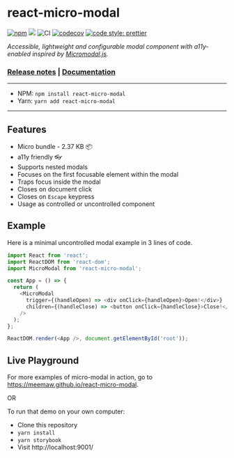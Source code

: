 # react-micro-modal

[![npm](https://img.shields.io/npm/v/react-micro-modal.svg)](https://www.npmjs.com/package/react-micro-modal) [![](https://badgen.net/bundlephobia/minzip/react-micro-modal)](https://bundlephobia.com/result?p=react-micro-modal) ![CI](https://github.com/Meemaw/react-micro-modal/workflows/CI/badge.svg) [![codecov](https://codecov.io/gh/Meemaw/react-micro-modal/branch/master/graph/badge.svg?token=xdrppK2PPf)](https://codecov.io/gh/Meemaw/react-micro-modal) [![code style: prettier](https://img.shields.io/badge/code_style-prettier-ff69b4.svg)](https://github.com/prettier/prettier)

_Accessible, lightweight and configurable modal component with a11y-enabled inspired by [Micromodal.js](https://github.com/Ghosh/micromodal)._

### [Release notes](https://github.com/Meemaw/react-micro-modal/releases) | [Documentation](https://github.com/Meemaw/react-micro-modal/tree/master/docs)

---

- NPM: `npm install react-micro-modal`
- Yarn: `yarn add react-micro-modal`

---

## Features

- Micro bundle - 2.37 KB 📦
- a11y friendly 👓
- Supports nested modals
- Focuses on the first focusable element within the modal
- Traps focus inside the modal
- Closes on document click
- Closes on `Escape` keypress
- Usage as controlled or uncontrolled component

## Example

Here is a minimal uncontrolled modal example in 3 lines of code.

```javascript
import React from 'react';
import ReactDOM from 'react-dom';
import MicroModal from 'react-micro-modal';

const App = () => {
  return (
    <MicroModal
      trigger={(handleOpen) => <div onClick={handleOpen}>Open!</div>}
      children={(handleClose) => <button onClick={handleClose}>Close!</button>}
    />
  );
};

ReactDOM.render(<App />, document.getElementById('root'));
```

## Live Playground

For more examples of micro-modal in action, go to https://meemaw.github.io/react-micro-modal.

OR

To run that demo on your own computer:

- Clone this repository
- `yarn install`
- `yarn storybook`
- Visit http://localhost:9001/
